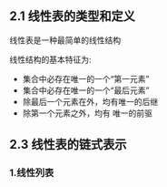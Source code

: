 ## 2.1 线性表的类型和定义
线性表是一种最简单的线性结构

线性结构的基本特征为:
- 集合中必存在唯一的一个“第一元素”
- 集合中必存在唯一的一个“最后元素”
- 除最后一个元素在外，均有唯一的后继
- 除第一个元素之外，均有 唯一的前驱



## 2.3 线性表的链式表示
### 1.线性列表
